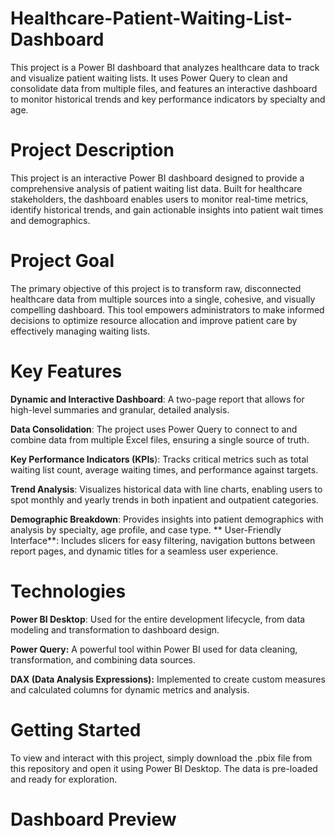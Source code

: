 # Healthcare-Patient-Waiting-List-Dashboard
This project is a Power BI dashboard that analyzes healthcare data to track and visualize patient waiting lists. It uses Power Query to clean and consolidate data from multiple files, and features an interactive dashboard to monitor historical trends and key performance indicators by specialty and age.


# Project Description
This project is an interactive Power BI dashboard designed to provide a comprehensive analysis of patient waiting list data. Built for healthcare stakeholders, the dashboard enables users to monitor real-time metrics, identify historical trends, and gain actionable insights into patient wait times and demographics.

# Project Goal
The primary objective of this project is to transform raw, disconnected healthcare data from multiple sources into a single, cohesive, and visually compelling dashboard. This tool empowers administrators to make informed decisions to optimize resource allocation and improve patient care by effectively managing waiting lists.

# Key Features
**Dynamic and Interactive Dashboard**: A two-page report that allows for high-level summaries and granular, detailed analysis.

**Data Consolidation**: The project uses Power Query to connect to and combine data from multiple Excel files, ensuring a single source of truth.

**Key Performance Indicators (KPIs**): Tracks critical metrics such as total waiting list count, average waiting times, and performance against targets.

**Trend Analysis**: Visualizes historical data with line charts, enabling users to spot monthly and yearly trends in both inpatient and outpatient categories.

**Demographic Breakdown**: Provides insights into patient demographics with analysis by specialty, age profile, and case type.
**
User-Friendly Interface**: Includes slicers for easy filtering, navigation buttons between report pages, and dynamic titles for a seamless user experience.

# Technologies
**Power BI Desktop**: Used for the entire development lifecycle, from data modeling and transformation to dashboard design.

**Power Query:** A powerful tool within Power BI used for data cleaning, transformation, and combining data sources.

**DAX (Data Analysis Expressions):** Implemented to create custom measures and calculated columns for dynamic metrics and analysis.

# Getting Started
To view and interact with this project, simply download the .pbix file from this repository and open it using Power BI Desktop. The data is pre-loaded and ready for exploration.

# Dashboard Preview
